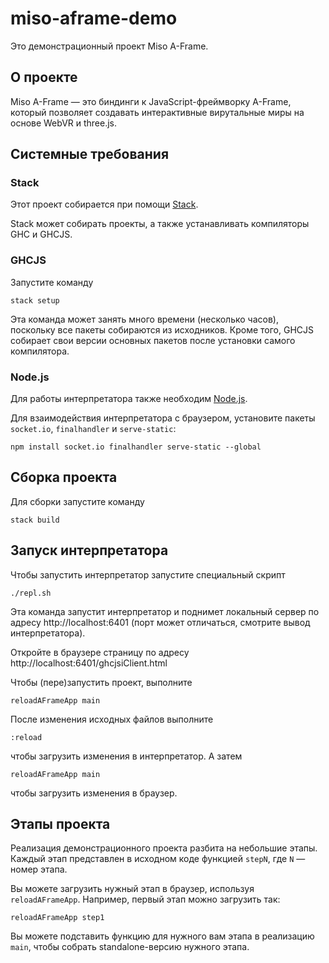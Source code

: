# miso-aframe-demo

Это демонстрационный проект Miso A-Frame.

## О проекте

Miso A-Frame — это биндинги к JavaScript-фреймворку A-Frame,
который позволяет создавать интерактивные вирутальные миры
на основе WebVR и three.js.

## Системные требования

### Stack

Этот проект собирается при помощи [Stack](https://www.haskellstack.org).

Stack может собирать проекты, а также устанавливать компиляторы GHC и GHCJS.

### GHCJS

Запустите команду

```
stack setup
```

Эта команда может занять много времени (несколько часов),
поскольку все пакеты собираются из исходников.
Кроме того, GHCJS собирает свои версии основных пакетов после установки
самого компилятора.

### Node.js

Для работы интерпретатора также необходим [Node.js](https://nodejs.org/en/).

Для взаимодействия интерпретатора с браузером, установите пакеты
`socket.io`, `finalhandler` и `serve-static`:

```
npm install socket.io finalhandler serve-static --global
```

## Сборка проекта

Для сборки запустите команду

```
stack build
```

## Запуск интерпретатора

Чтобы запустить интерпретатор запустите специальный скрипт

```
./repl.sh
```

Эта команда запустит интерпретатор и поднимет локальный сервер
по адресу http://localhost:6401 (порт может отличаться, смотрите вывод интерпретатора).

Откройте в браузере страницу по адресу http://localhost:6401/ghcjsiClient.html

Чтобы (пере)запустить проект, выполните

```
reloadAFrameApp main
```

После изменения исходных файлов выполните

```
:reload
```

чтобы загрузить изменения в интерпретатор.
А затем

```
reloadAFrameApp main
```

чтобы загрузить изменения в браузер.

## Этапы проекта

Реализация демонстрационного проекта разбита на небольшие этапы.
Каждый этап представлен в исходном коде функцией `stepN`, где `N` — номер этапа.

Вы можете загрузить нужный этап в браузер, используя `reloadAFrameApp`.
Например, первый этап можно загрузить так:

```
reloadAFrameApp step1
```

Вы можете подставить функцию для нужного вам этапа в реализацию `main`,
чтобы собрать standalone-версию нужного этапа.
